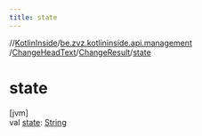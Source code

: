 ```yaml
---
title: state
---
```

//[KotlinInside](../../../../index.html)/[be.zvz.kotlininside.api.management](../../index.html)
/[ChangeHeadText](../index.html)/[ChangeResult](index.html)/[state](state.html)

# state

[jvm]\
val [state](state.html): [String](https://kotlinlang.org/api/latest/jvm/stdlib/kotlin/-string/index.html)




